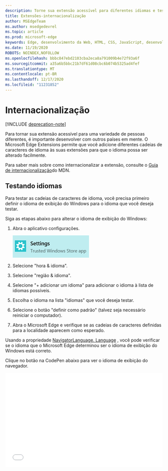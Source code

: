 ```yaml
---
description: Torne sua extensão acessível para diferentes idiomas e teste as cadeias de caracteres de idioma com o guia de internacionalização.
title: Extensões-internacionalização
author: MSEdgeTeam
ms.author: msedgedevrel
ms.topic: article
ms.prod: microsoft-edge
keywords: Edge, desenvolvimento da Web, HTML, CSS, JavaScript, desenvolvedor
ms.date: 11/19/2020
ROBOTS: NOINDEX,NOFOLLOW
ms.openlocfilehash: bbbc847ebd2103cba2eca8a791009b4e72f93a6f
ms.sourcegitcommit: a35a6b5bbc21b7df61d08cbc6b074b5325ad4fef
ms.translationtype: MT
ms.contentlocale: pt-BR
ms.lasthandoff: 12/17/2020
ms.locfileid: "11231852"
---
```

# Internacionalização  

[!INCLUDE [deprecation-note](../includes/deprecation-note.md)]  

Para tornar sua extensão acessível para uma variedade de pessoas diferentes, é importante desenvolver com outros países em mente. O Microsoft Edge Extensions permite que você adicione diferentes cadeias de caracteres de idioma às suas extensões para que o idioma possa ser alterado facilmente.

Para saber mais sobre como internacionalizar a extensão, consulte o [Guia de internacionalização](https://developer.mozilla.org/Add-ons/WebExtensions/Internationalization)do MDN.


## Testando idiomas

Para testar as cadeias de caracteres de idioma, você precisa primeiro definir o idioma de exibição do Windows para o idioma que você deseja testar.

Siga as etapas abaixo para alterar o idioma de exibição do Windows:

1. Abra o aplicativo configurações.

   ![aplicativo configurações](./../media/loc-settings.png)
2. Selecione "hora & idioma".
3. Selecione "região & idioma".
4. Selecione "+ adicionar um idioma" para adicionar o idioma à lista de idiomas possíveis.
5. Escolha o idioma na lista "idiomas" que você deseja testar.
6. Selecione o botão "definir como padrão" (talvez seja necessário reiniciar o computador).
7. Abra o Microsoft Edge e verifique se as cadeias de caracteres definidas para a localidade aparecem como esperado.

Usando a propriedade [NavigatorLanguage. Language](https://developer.mozilla.org/docs/Web/API/NavigatorLanguage/language) , você pode verificar se o idioma que o Microsoft Edge determinou ser o idioma de exibição do Windows está correto.

Clique no botão na CodePen abaixo para ver o idioma de exibição do navegador.

<iframe height='300' scrolling='no' title='Obter localidade' src='//codepen.io/MSEdgeDev/embed/VaRWwR/?height=300&theme-id=23761&default-tab=result&embed-version=2&editable=true' frameborder='no' allowtransparency='true' allowfullscreen='true' style='width: 100%;'>Consulte a guia <a href='https://codepen.io/MSEdgeDev/pen/VaRWwR/'> obter a localidade </a> por MSEdgeDev ( <a href='http://codepen.io/MSEdgeDev'> @MSEdgeDev </a> ) em <a href='http://codepen.io'> CodePen </a> .
</iframe>
